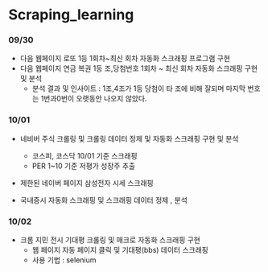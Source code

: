 # Scraping_learning
 
### 09/30 
- 다음 웹페이지 로또 1등 1회차~최신 회차 자동화 스크래핑 프로그램 구현
- 다음 웹페이지 연금 복권 1등 조,당첨번호 1회차 ~ 최신 회차 자동화 스크래핑 구현 및 분석
  - 분석 결과 및 인사이트 : 1조,4조가 1등 당첨이 타 조에 비해 잘되며 마지막 번호는 1번과0번이 오랫동안 나오지 않았다.
 
### 10/01
- 네비버 주식 크롤링 및 크롤링 데이터 정제 및 자동화 스크래핑 구현 및 분석

  - 코스피, 코스닥 10/01 기준 스크래핑
  - PER 1~10 기준 저평가 성장주 추출

 - 제한된 네이버 페이지 삼성전자 시세 스크래핑
 - 국내증시 자동화 스크래핑 및 스크래핑 데이터 정제 , 분석

### 10/02
- 크롬 지민 전시 기대평 크롤링 및 매크로 자동화 스크래핑 구현
  - 웹 페이지 자동 페이지 클릭 및 기대평(bbs) 데이터 스크래핑
  - 사용 기법 : selenium

